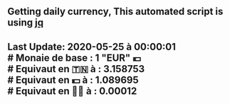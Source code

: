 ## Getting daily currency, This automated script is using [jq](https://stedolan.github.io/jq/)
## Last Update:  2020-05-25 à 00:00:01 </br># Monaie de base : 1 "EUR" 💶 </br> # Equivaut en 🇹🇳 à :  3.158753 </br> # Equivaut en 💵 à : 1.089695</br> # Equivaut en 🐱‍💻 à :  0.00012

